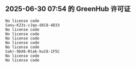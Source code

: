 ## 2025-06-30 07:54 的 GreenHub 许可证
```
No license code
Sanu-K23s-cJqo-dXC8-4D33
No license code
No license code
No license code
No license code
No license code
Sakr-9bX6-Rtak-kuC8-1F5C
No license code
No license code
```
